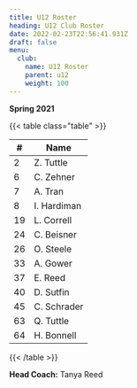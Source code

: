 ```yaml
---
title: U12 Roster
heading: U12 Club Roster
date: 2022-02-23T22:56:41.931Z
draft: false
menu:
  club:
    name: U12 Roster
    parent: u12
    weight: 100
---
```

**Spring 2021**

{{< table class="table" >}}

| #  | Name         |
|-----|-------------|
| 2   | Z. Tuttle   |
| 6   | C. Zehner   |
| 7   | A. Tran     |
| 8   | I. Hardiman |
| 19  | L. Correll  |
| 24  | C. Beisner  |
| 26  | O. Steele   |
| 33  | A. Gower    |
| 37  | E. Reed     |
| 40  | D. Sutfin   |
| 45  | C. Schrader |
| 63  | Q. Tuttle   |
| 64  | H. Bonnell  |

{{< /table >}}

**Head Coach:** Tanya Reed